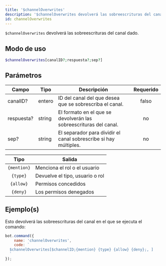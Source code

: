 ```yaml
---
title: '$channelOverwrites'
description: '$channelOverwrites devolverá las sobreescrituras del canal dado.'
id: channelOverwrites
---
```


`$channelOverwrites` devolverá las sobreescrituras del canal dado.

## Modo de uso

```php
$channelOverwrites[canalID?;respuesta?;sep?]
```

## Parámetros

| Campo      | Tipo   | Descripción                                                       | Requerido |
| ---------- | ------ | ----------------------------------------------------------------- |:---------:|
| canalID?   | entero | ID del canal del que desea que se sobrescriba el canal.           |   falso   |
| respuesta? | string | El formato en el que se devolverán las sobreescrituras del canal. |    no     |
| sep?       | string | El separador para dividir el canal sobrescribe si hay múltiples.  |    no     |

|    Tipo     | Salida                          |
|:-----------:| ------------------------------- |
| `{mention}` | Menciona el rol o el usuario    |
|  `{type}`   | Devuelve el tipo, usuario o rol |
|  `{allow}`  | Permisos concedidos             |
|  `{deny}`   | Los permisos denegados          |

## Ejemplo(s)

Esto devolverá las sobreescrituras del canal en el que se ejecuta el comando:

```javascript
bot.command({
    name: 'channelOverwrites',
    code: `
  $channelOverwrites[$channelID;{mention} {type} {allow} {deny};, ]
  `
});
```